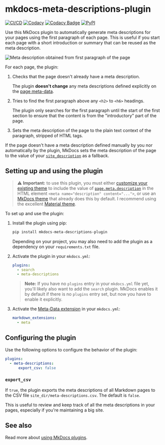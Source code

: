 # mkdocs-meta-descriptions-plugin

[![CI/CD](https://github.com/prcr/mkdocs-meta-descriptions-plugin/actions/workflows/test-build-deploy.yml/badge.svg?branch=main)](https://github.com/prcr/mkdocs-meta-descriptions-plugin/actions/workflows/build-deploy.yml)
[![Codacy](https://app.codacy.com/project/badge/Grade/08bc759a053f475091318f53ea67bd05)](https://www.codacy.com/gh/prcr/mkdocs-meta-descriptions-plugin/dashboard?utm_source=github.com&amp;utm_medium=referral&amp;utm_content=prcr/mkdocs-meta-descriptions-plugin&amp;utm_campaign=Badge_Grade)
[![Codacy Badge](https://app.codacy.com/project/badge/Coverage/08bc759a053f475091318f53ea67bd05)](https://www.codacy.com/gh/prcr/mkdocs-meta-descriptions-plugin/dashboard?utm_source=github.com&utm_medium=referral&utm_content=prcr/mkdocs-meta-descriptions-plugin&utm_campaign=Badge_Coverage)
[![PyPI](https://img.shields.io/pypi/dm/mkdocs-meta-descriptions-plugin?label=PyPI)](https://pypi.org/project/mkdocs-meta-descriptions-plugin/)

Use this MkDocs plugin to automatically generate meta descriptions for your pages using the first paragraph of each page. This is useful if you start each page with a short introduction or summary that can be reused as the meta description.

![Meta description obtained from first paragraph of the page](https://raw.githubusercontent.com/prcr/mkdocs-meta-descriptions-plugin/main/images/readme-example.png)

For each page, the plugin:

1.  Checks that the page doesn't already have a meta description.
    
    The plugin **doesn't change** any meta descriptions defined explicitly on the [page meta-data](https://www.mkdocs.org/user-guide/writing-your-docs/#meta-data).

2.  Tries to find the first paragraph above any `<h2>` to `<h6>` headings.
   
    The plugin only searches for the first paragraph until the start of the first section to ensure that the content is from the "introductory" part of the page.

3.  Sets the meta description of the page to the plain text context of the paragraph, stripped of HTML tags.

If the page doesn't have a meta description defined manually by you nor automatically by the plugin, MkDocs sets the meta description of the page to the value of your [`site_description`](https://www.mkdocs.org/user-guide/configuration/#site_description) as a fallback.

## Setting up and using the plugin

> ⚠️ **Important:** to use this plugin, you must either [customize your existing theme](https://www.mkdocs.org/user-guide/styling-your-docs/#overriding-template-blocks) to include the value of [`page.meta.description`](https://www.mkdocs.org/user-guide/custom-themes/#pagemeta) in the HTML element `<meta name="description" content="...">`, or use an [MkDocs theme](https://github.com/mkdocs/mkdocs/wiki/MkDocs-Themes) that already does this by default. I recommend using the excellent [Material theme](https://github.com/squidfunk/mkdocs-material).

To set up and use the plugin:

1.  Install the plugin using pip:

    ```bash
    pip install mkdocs-meta-descriptions-plugin
    ```
    
    Depending on your project, you may also need to add the plugin as a dependency on your `requirements.txt` file.

2.  Activate the plugin in your `mkdocs.yml`:

    ```yaml
    plugins:
      - search
      - meta-descriptions
    ```

    > **Note:** If you have no `plugins` entry in your `mkdocs.yml` file yet, you'll likely also want to add the `search` plugin. MkDocs enables it by default if there is no `plugins` entry set, but now you have to enable it explicitly.
    
3.  Activate the [Meta-Data extension](https://python-markdown.github.io/extensions/meta_data/) in your `mkdocs.yml`:

    ```yaml
    markdown_extensions:
      - meta
    ```

## Configuring the plugin

Use the following options to configure the behavior of the plugin:

```yaml
plugins:
  - meta-descriptions:
      export_csv: false  
```

### `export_csv`

If `true`, the plugin exports the meta descriptions of all Markdown pages to the CSV file `site_dir/meta-descriptions.csv`. The default is `false`.

This is useful to review and keep track of all the meta descriptions in your pages, especially if you're maintaining a big site.

## See also

Read more about [using MkDocs plugins](http://www.mkdocs.org/user-guide/plugins/).
